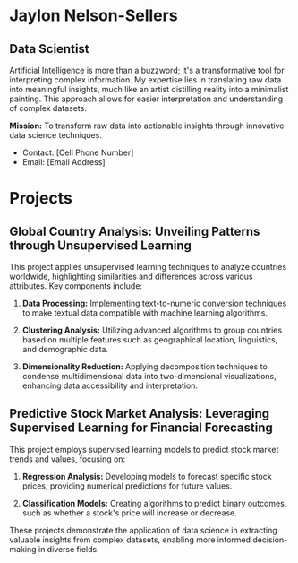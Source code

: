 # Jaylon Nelson-Sellers
## Data Scientist

Artificial Intelligence is more than a buzzword; it's a transformative tool for interpreting complex information. My expertise lies in translating raw data into meaningful insights, much like an artist distilling reality into a minimalist painting. This approach allows for easier interpretation and understanding of complex datasets.

**Mission:** To transform raw data into actionable insights through innovative data science techniques.

- Contact: [Cell Phone Number]
- Email: [Email Address]

# Projects

## Global Country Analysis: Unveiling Patterns through Unsupervised Learning

This project applies unsupervised learning techniques to analyze countries worldwide, highlighting similarities and differences across various attributes. Key components include:

1. **Data Processing:** Implementing text-to-numeric conversion techniques to make textual data compatible with machine learning algorithms.

2. **Clustering Analysis:** Utilizing advanced algorithms to group countries based on multiple features such as geographical location, linguistics, and demographic data.

3. **Dimensionality Reduction:** Applying decomposition techniques to condense multidimensional data into two-dimensional visualizations, enhancing data accessibility and interpretation.

## Predictive Stock Market Analysis: Leveraging Supervised Learning for Financial Forecasting

This project employs supervised learning models to predict stock market trends and values, focusing on:

1. **Regression Analysis:** Developing models to forecast specific stock prices, providing numerical predictions for future values.

2. **Classification Models:** Creating algorithms to predict binary outcomes, such as whether a stock's price will increase or decrease.

These projects demonstrate the application of data science in extracting valuable insights from complex datasets, enabling more informed decision-making in diverse fields.